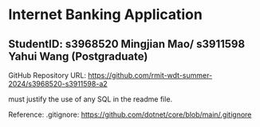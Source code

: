 # Internet Banking Application
## StudentID: s3968520 Mingjian Mao/ s3911598 Yahui Wang (Postgraduate)
GitHub Repository URL: https://github.com/rmit-wdt-summer-2024/s3968520-s3911598-a2



must justify the use of any SQL in the readme file.

Reference:
.gitignore: https://github.com/dotnet/core/blob/main/.gitignore
